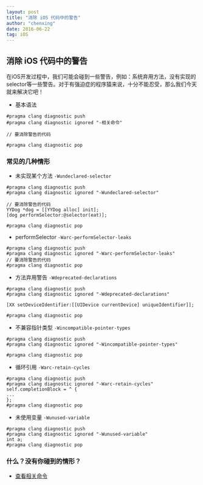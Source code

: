 ```yaml
---
layout: post
title: "消除 iOS 代码中的警告"
author: "chenxing"
date: 2016-06-22
tag: iOS
---
```


## 消除 iOS 代码中的警告

在iOS开发过程中，我们可能会碰到一些警告，例如：系统弃用方法，没有实现的selector等一些警告。对于有强迫症的程序猿来说，十分不能忍受，那么我们今天就来解决它吧！

- 基本语法

```
#pragma clang diagnostic push
#pragma clang diagnostic ignored "-相关命令"

// 要消除警告的代码

#pragma clang diagnostic pop
```

### 常见的几种情形

- 未实现某个方法 `-Wundeclared-selector`

```
#pragma clang diagnostic push
#pragma clang diagnostic ignored "-Wundeclared-selector"

// 要消除警告的代码
YYDog *dog = [[YYDog alloc] init];
[dog performSelector:@selector(eat)];

#pragma clang diagnostic pop
```

- performSelector `-Warc-performSelector-leaks`

```
#pragma clang diagnostic push     
#pragma clang diagnostic ignored "-Warc-performSelector-leaks"     
// 要消除警告的代码
#pragma clang diagnostic pop 
```

- 方法弃用警告 `-Wdeprecated-declarations`

```
#pragma clang diagnostic push    
#pragma clang diagnostic ignored "-Wdeprecated-declarations"         

[XX setDeviceIdentifier:[[UIDevice currentDevice] uniqueIdentifier]];    

#pragma clang diagnostic pop  
```

- 不兼容指针类型 `-Wincompatible-pointer-types`

```
#pragma clang diagnostic push     
#pragma clang diagnostic ignored "-Wincompatible-pointer-types"     

#pragma clang diagnostic pop  
```

- 循环引用 `-Warc-retain-cycles`

```
#pragma clang diagnostic push    
#pragma clang diagnostic ignored "-Warc-retain-cycles"    
self.completionBlock = ^ {    
...    
};    
#pragma clang diagnostic pop
```

- 未使用变量 `-Wunused-variable`
```
#pragma clang diagnostic push     
#pragma clang diagnostic ignored "-Wunused-variable"     
int a;     
#pragma clang diagnostic pop 
```

### 什么？没有你碰到的情形？

- [查看相关命令](https://www.jianshu.com/p/b5b58cb5ee38)
